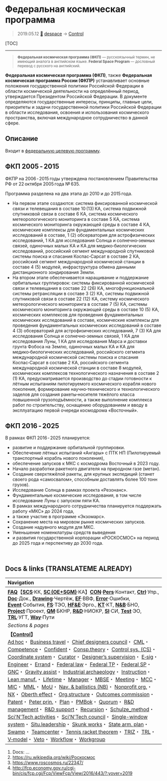# Федеральная космическая программа
> 2019.05.12 [🚀](../index/index.md) [despace](index.md) → [Control](control.md)

[TOC]

---

> <small>**Федеральная космическая программа (ФКП)** — русскоязычный термин, не имеющий аналога в английском языке. **Federal Space Program** — дословный перевод с русского на английский.</small>

**Федеральная космическая программа (ФКП)**, также **Федеральная космическая программа России (ФКПР)** устанавливает основные положения государственной политики Российской Федерации в области космической деятельности на определённый период, утверждается Президентом Российской Федерации. В документе определяются государственные интересы, принципы, главные цели, приоритеты и задачи государственной политики Российской Федерации в области исследования, освоения и использования космического пространства, включая международное сотрудничество в данной сфере.



## Описание

Входит в [федеральную целевую программу](fed_tp.md).


## ФКП 2005 ‑ 2015
ФКПР на 2006 ‑ 2015 годы утверждена постановлением Правительства РФ от 22 октября 2005 года № 635.

Программа разделена на два этапа до 2010 и до 2015 года.
   - На первом этапе создаются: система фиксированной космической связи и телевещания в составе 10 (13) КА, система подвижной спутниковой связи в составе 6 КА, система космического метеорологического мониторинга в составе 5 КА, система космического мониторинга окружающей среды в составе 4 КА, космические комплексы для фундаментальных космических исследований в составе, 1 (2) обсерватория для астрофизических исследований, 1 КА для исследования Солнца и солнечно‑земных связей, одиночных малых КА и КА для медико‑биологических исследований, российский сегмент международной спутниковой системы поиска и спасания Коспас‑Сарсат в составе 2 КА, российский сегмент международной космической станции в составе 4 (5) модулей, инфраструктура обмена данными дистанционного зондирования Земли.
   - На втором этапе обеспечивается наращивание и поддержание орбитальных группировок: системы фиксированной космической связи и телевещания в составе 22 (26) КА, многофункциональной системы ретрансляции в составе 3 (2) КА, системы подвижной спутниковой связи в составе 22 (12) КА, систему космического метеорологического мониторинга в составе 7 (5) КА, системы космического мониторинга окружающей среды в составе 10 (5) КА, космических комплексов для проведения фундаментальных космических исследований в составе, космические комплексы для проведения фундаментальных космических исследований в составе 4 (3) обсерваторий для астрофизических исследований, 7 (3) КА для исследования Солнца и солнечно‑земных связей, 1 КА для исследования Луны, 1 КА для исследования Марса и доставки грунта Фобоса на Землю, одиночных малых КА и КА для медико‑биологических исследований, российского сегмента международной космической системы поиска и спасания Коспас‑Сарсат в составе 2 КА, российского сегмента международной космической станции в составе 8 модулей, космических комплексов технологического назначения в составе 2 (1) КА, предусматривается производство до стадии готовности к лётным испытаниям пилотируемого космического корабля нового поколения, формирование научно‑технического и технологического заделов для создания ракеты‑носителя тяжёлого класса повышенной грузоподъёмности, а также выполнение комплекса работ по строительству, оснащению оборудованием и вводу в эксплуатацию первой очереди космодрома «Восточный».



## ФКП 2016 ‑ 2025
В рамках ФКП 2016 ‑ 2025 планируется:

   - развитие и поддержание орбитальной группировки.
   - Обеспечение лётных испытаний «Ангары» с ПТК НП (Пилотируемый транспортный корабль нового поколения),
   - обеспечение запусков к МКС с космодрома Восточный в 2023 году.
   - Начало разработки ракетного двигателя на природном газе (метан).
   - Создание сверхтяжёлой ракеты, для крупных экспедиций (станет своего рода «самосвалом», способным доставлять более 100 тонн грузов).
   - Исследование Солнца в рамках проекта «Резонанс».
   - Фундаментальные космические исследования, в том числе исследование Луны с запуском пяти КА.
   - В рамках международного сотрудничества планируется поддержать работу «МКС» до 2024 года,
   - а также участие в программе «Экзомарс».
   - Сохранение места на мировом рынке космических запусков.
   - Создание надувного модуля для МКС.
   - Уменьшение номенклатуры средств выведения
   - и развития государственной корпорации «РОСКОСМОС» на период до 2025 года и перспективу до 2030 года.



<p style="page-break-after:always"> </p>

## Docs & links (TRANSLATEME ALREADY)
|Navigation|
|:-|
|**[FAQ](faq.md)**【**[SCS](scs.md)**·КК, **[SC (OE+SGM)](sc.md)**·КА】**[CON](contact.md)·[Pers](person.md)**·Контакт, **[Ctrl](control.md)**·Упр., **[Doc](doc.md)**·Док., **[Drawing](drawing.md)**·Чертёж, **[EF](ef.md)**·ВВФ, **[Error](error.md)**·Ошибки, **[Event](event.md)**·События, **[FS](fs.md)**·ТЭО, **[HF&E](hfe.md)**·Эрго., **[KT](kt.md)**·КТ, **[N&B](nnb.md)**·БНО, **[Project](project.md)**·Проект, **[QM](qm.md)**·БКНР, **[R&D](rnd.md)**·НИОКР, **[SI](si.md)**·СИ, **[Test](test.md)**·ЭО, **[TRL](trl.md)**·УГТ, **[Way](way.md)**·Пути|
|*Sections & pages*|
|**【[Control](Control.md)】**<br> [Ad hoc](ad_hoc.md)・ [Business travel](business_travel.md)・ [Chief designers council](cocd.md)・ [CML](cml.md)・ [Competence](competence.md)・ [Confident](confident.md)・ [Consp.theory](consp_theory.md)・ [Control sys. (CS)](cs.md)・ [Coordinate system](coord_sys.md)・ [Curator](curator.md)・ [Designer’s supervision](des_spv.md)・ [E‑sig](esig.md)・ [Engineer](se.md)・ [Errand](errand.md)・ [Federal law](fed_law.md)・ [Federal TP](fed_tp.md)・ [Federal SP](fed_sp.md)・ [GNC](gnc.md)・ [Gravity assist](gravass.md)・ [Industrial archaeology](ind_arch.md)・ [Instruction](instruction.md)・ [Lean manuf.](lean_man.md)・ [Lifetime](lifetime.md)・ [Manager](manager.md)・ [MBSE](se.md)・ [Meeting](meeting.md)・ [MCC](scs.md)・ [MIC](mic.md)・ [MML](mml.md)・ [MoU](contract.md)・ [Nav. & ballistics (NB)](nnb.md)・ [Nonprofit org.](nonprof_org.md)・ [NX](nx.md)・ [Oberth effect](oberth_eff.md)・ [Org.structure](orgstruct.md)・ [Outcomes commission](outccom.md)・ [Patent](patent.md)・ [Peter prin.](peter_principle.md)・ [Plan](plan.md)・ [PMBok](pmbok.md)・ [Quorum](quorum.md)・ [R&D management](mgmt.md)・ [R&D support](rnd_support.md)・ [Recursion](recurs.md)・ [Schulze_method](schulze_method.md)・ [Sci'N'Tech activities](st_act.md)・ [Sci'N'Tech council](satc.md)・ [Single-window system](sw_sys.md)・ [Situ.leadership](situ_leadership.md)・ [Skunk works](se.md)・ [State arm. plan](plan_sa.md)・ [Swamp](swamp.md)・ [Teamcenter](teamcenter.md)・ [Tennis racket theorem](tr_theorem.md)・ [TRIZ](triz.md)・ [TRL](trl.md)・ [V‑model](v_model.md)・ [Veto](veto.md)・ [Workflow](workflow.md)・ [Workgroup](wg.md)|

   1. Docs: …
   1. <https://ru.wikipedia.org/wiki/Роскосмос>
   1. <https://www.roscosmos.ru/22347/>
   2. <http://fcp.economy.gov.ru/cgi-bin/cis/fcp.cgi/Fcp/ViewFcp/View/2016/443/?:yover=2019>

